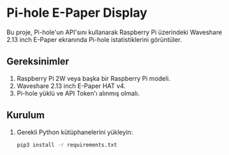 # Pi-hole E-Paper Display

Bu proje, Pi-hole'un API'sını kullanarak Raspberry Pi üzerindeki Waveshare 2.13 inch E-Paper ekranında Pi-hole istatistiklerini görüntüler.

## Gereksinimler

1. Raspberry Pi 2W veya başka bir Raspberry Pi modeli.
2. Waveshare 2.13 inch E-Paper HAT v4.
3. Pi-hole yüklü ve API Token'ı alınmış olmalı.

## Kurulum

1. Gerekli Python kütüphanelerini yükleyin:

   ```bash
   pip3 install -r requirements.txt
